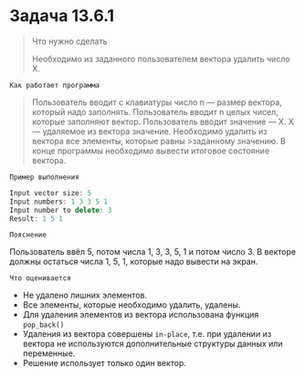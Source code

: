 # Задача 13.6.1
>Что нужно сделать
>
>Необходимо из заданного пользователем вектора удалить число X.
>
`Как работает программа`

>Пользователь вводит с клавиатуры число n — размер вектора, который надо заполнять.
>Пользователь вводит n целых чисел, которые заполняют вектор.
>Пользователь вводит значение — X. X — удаляемое из вектора значение. Необходимо удалить из вектора все элементы, которые равны >заданному значению.
>В конце программы необходимо вывести итоговое состояние вектора.

`Пример выполнения`
```C++
Input vector size: 5 
Input numbers: 1 3 3 5 1 
Input number to delete: 3 
Result: 1 5 1
```
`Пояснение`

Пользователь ввёл 5, потом числа 1, 3, 3, 5, 1 и потом число 3. 
В векторе должны остаться числа 1, 5, 1, которые надо вывести на экран.

`Что оценивается`
* Не удалено лишних элементов.
* Все элементы, которые необходимо удалить, удалены.
* Для удаления элементов из вектора использована функция `pop_back()`
* Удаления из вектора совершены `in-place`, т.е. при удалении из вектора не используются дополнительные структуры данных или переменные.
* Решение использует только один вектор.